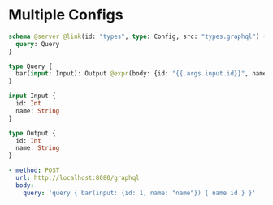 # Multiple Configs

```graphql @schema
schema @server @link(id: "types", type: Config, src: "types.graphql") {
  query: Query
}

type Query {
  bar(input: Input): Output @expr(body: {id: "{{.args.input.id}}", name: "{{.args.input.name}}"})
}
```

```graphql @file:types.graphql
input Input {
  id: Int
  name: String
}

type Output {
  id: Int
  name: String
}
```

```yml @test
- method: POST
  url: http://localhost:8080/graphql
  body:
    query: 'query { bar(input: {id: 1, name: "name"}) { name id } }'
```
